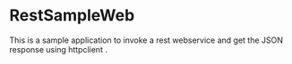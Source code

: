 # RestSampleWeb
This is a sample application to invoke a rest webservice and get the JSON response using httpclient . 
